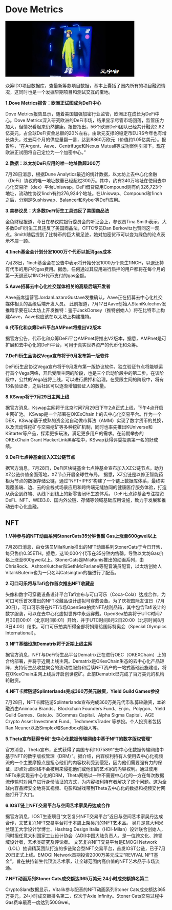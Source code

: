 # Dove Metrics



![](e9956550398f78666186f6edc2ad16f.png)

众筹IDO项目数据库，查最新筹款项目数据，基本上囊括了圈内所有的项目融资情况，这同时也是一个发掘早期项目和测试交互的宝地。

**1.Dove Metrics报告：欧洲正试图成为DeFi中心**

Dove Metrics报告显示，随着美国加强加密行业监管，欧洲正在成长为DeFi中心。Dove Metrics深入研究欧洲的DeFi市场，结果显示尽管市场回落，监管压力加大，但情况看起来仍然健康。报告指出，56个欧洲DeFi团队已经共计融资2.82亿美元，占全球DeFi资金总额的20%左右。由欧元支撑的稳定币EURS今年也有增长势头，过去两个月的供应量翻一番，达到8860万欧元（价值约1.05亿美元）。报告称，“在Argent、Aave、Centrifuge和Nexus Mutuall等成功案例引领下，现在欧洲正试图将自己定位为一个加密中心。”

**2.数据：以太坊DeFi应用的唯一地址数超300万**

7月28日消息，根据Dune Analytics最近的统计数据，以太坊上去中心化金融（DeFi）协议的唯一地址数量已经超过300万。其中，约有240万地址在使用去中心化交易所（dex）平台Uniswap。DeFi借贷应用Compound则有约326,723个地址，流动性协议1inch有约276,924个地址。在Uniswap、Compound和1inch之后，分别是Sushiswap、Balancer和Kyber等DeFi应用。

**3.美参议员：大多数DeFi衍生工具违反了美国商品法**

金色财经报道，今日在参议院银行委员会的听证会上，参议员Tina Smith表示，大多数DeFi衍生工具违反了美国商品法，CFTC专员Dan Berkovitz也赞同这一观点。Smith随后提到了比特币的巨大碳足迹，她对加密货币可以变为绿色的论点表示不屑一顾。

**4.1inch基金会计划分发1000万个代币以抵消gas成本**

7月28日，1inch基金会在公告中表示将开始分发1000万个原生1INCH，以退还持有代币的用户的gas费用。据悉，任何通过其应用进行质押的用户都将在每个月的第一天退还以1INCH代币支付的gas金额。

**5.Aave招募去中心化社交媒体相关的高级后端开发者**

Aave首席运营官JordanLazaroGustave发推确认，Aave正在招募去中心化社交媒体相关的高级后端开发人员。 此前报道，7月17日Aave创始人StaniKulechov发推暗示要在以太坊上开发推特：鉴于JackDorsey（推特创始人）将在比特币上构建Aave，Aave也应该在以太坊上构建推特。

**6.代币化和众筹DeFi平台AMPnet将推出V2版本**

据官方公告，代币化和众筹DeFi平台AMPnet将推出V2版本，据悉，AMPnet是可扩展和去中心化的DeFi平台，可用于真实世界资产的代币化和众筹。

**7.DeFi衍生品协议Vega宣布将于9月发布第一版软件**

DeFi衍生品协议Vega宣布将于9月发布第一版协议软件，独立验证节点将能够运行首个Vega网络，开启受限主网的阶段，也是三个启动阶段中的第二步。在该阶段中，公共的Vega链将上线，可以进行质押和治理。在受限主网的阶段中，将有13名验证者，之后社区可以逐渐增加验证人的数量。

**8.KSwap将于7月29日主网上线**

据官方消息，Kswap主网将于北京时间7月29日下午2点正式上线，下午4点开启主网矿池。 KSwap是一个部署在OKExChain上的去中心化交易平台。作为一个DEX，KSwap基于成熟的资金池自动做市算法（AMM）实现了数字货币的兑换，以及流动性挖矿与交易挖矿等多种挖矿机制，同时也率先推出KUniverse和KStarter等产品，探索更多玩法，满足更多用户的需求。在前期举办的OKExChain Grant HackerLink黑客松中，KSwap获得评委投票第一名的好成绩。

**9.DeFi七点钟基金加入XZ公链节点**

据官方消息，7月28日，DeFi区块链基金七点钟基金宣布加入XZ公链节点，助力XZ公链价值全面落地，XZ节点开启全球性布局。 据悉，XZ公链是以修正智能药柜为节点的数据存储公链，通过“NFT+IPFS”构建了一个链上数据库体系，最终实现覆盖端、边、云的全栈式场景应用和跨终端无缝协同的健康医疗服务体验，打造从药企到终端、从线下到线上的新零售闭环生态体系。 DeFi七点钟基金专注投资DeFi、NFT、WEB3.0、国内外公链、存储等领域基础应用设施，致力于发展和推动去中心化金融。

## **NFT**

**1.V神参与的NFT动画系列StonerCats35分钟售罄 Gas上涨至600gwei以上**

7月28日消息，由女演员MilaKunis推出的NFT动画系列StonerCats于今日开售，每只售价0.35ETH。据悉，这10,000个代币在35分钟内售罄，导致以太坊Gas价格上涨至600gwei以上。StonerCats是MilaKunis推出的动画系列，由ChrisRock、AshtonKutcher和SethMcFarlane等配音演员配音，以太坊创始人VitalikButerin也为一只名叫Catsington的猫进行了配音。

**2.可口可乐将与Tafi合作首次推出NFT收藏品**

头像和数字可穿戴设备设计平台Tafi宣布与可口可乐（Coca-Cola）达成合作，为可口可乐首次推出的NFT收藏品设计虚拟可穿戴设备。为了庆祝国际友谊日（7月30日），可口可乐将在NFT市场OpenSea拍卖NFT战利品箱，其中包含Tafi设计的数字服装，可以在去中心化虚拟世界中永远穿戴。OpenSea拍卖将于UTC时间7月30日00:01（北京时间8:01）开始，并于UTC时间8月2日20:00（北京时间8月3日4:00）结束。可口可乐拍卖所得全部将捐赠给国际特奥会（Special Olympics International）。

**3.NFT基础设施Dematrix将于近期上线主网**

据官方消息，NFT与DeFi衍生品平台Dematrix正在进行OEC（OKEXChain）上的合约部署，并将于近期上线主网。Dematrix是OKexChain生态的去中心化产品矩阵，支持衍生品收益聚合的流动性服务和后续NFT资产的一站式基础设施建设，将在OKexChain主网上线后开启创世挖矿。此前Dematrix已完成了百万美元的机构轮融资。

**4.NFT卡牌链游Splinterlands完成360万美元融资，Yield Guild Games参投**

7月28日，NFT卡牌链游Splinterlands宣布完成360万美元代币私募轮融资，本轮融资由Animoca Brands、Blockchain Founders Fund、Enjin、Polygon、Yield Guild Games、Gate.io、3Commas Capital、Alpha Sigma Capital、AGE Crypto Asset Investment Fund、TechmeetsTrader 等参投。个人投资者包括 Ran Neuner以及Simplex和Sandbox创始人等。

**5.Theta宣布获得专利“去中心化数据传输网络中基于NFT的数字版权管理”**

官方消息，Theta宣布，正式获得了美国专利11075891“去中心化数据传输网络中基于NFT的数字版权管理（DRM）”。据介绍，内容权利持有人使用去中心化视频流的一个主要摩擦点是担心他们的内容权利受到侵犯，因为他们需要强有力的保证，即点对点网络不会被用来侵犯他们或他们的艺术家的内容权利。通过使用NFTs来实现去中心化的DRM，Theta网络以一种不需要中心化的一方在每次数据流传输时对用户进行身份验证的方式，为内容权利持有者解决了这个问题。这为全球内容品牌安全地将其视频、电影和游戏带到Theta去中心化的数据和视频交付网络打开了大门。

**6.IOST链上NFT交易平台与空间艺术家吴丹达成合作**

据官方消息，IOST生态项目“文艺复兴NFT交易平台”近日与空间艺术家吴丹达成合作，文艺复兴NFT交易平台将于本周上架吴丹的NFT艺术品。 吴丹是意大利米兰理工大学设计学博士、Hashtag Design Italia（HDI-Milan）设计联合创始人，同时担任意大利国家工业设计协会（ADI)中国大陆负责人，是一位跨文化、跨领域设计者，艺术类研究及评论者。 文艺复兴NFT交易平台是EMOGI Network（LOL）抽调精英团队打造的多链聚合型NFT交易平台，首发IOST公链，已于7月20日正式上线。EMOGI Network首期投资2000万美元成立“REVIVAL NFT基金”，旨在扶持新生代顶流艺术家，让全球范围内高价值的NFT艺术品于市场流通。

**7.NFT动画系列Stoner Cats成交额达365万美元 24小时成交额排名第二**

CryptoSlam数据显示，Vitalik参与配音的NFT动画系列Stoner Cats成交额达365万美元，24小时成交额排名第二，仅次于Axie Infinity。Stoner Cats交易过程中Gas费率最高一度达到500Gwei。

